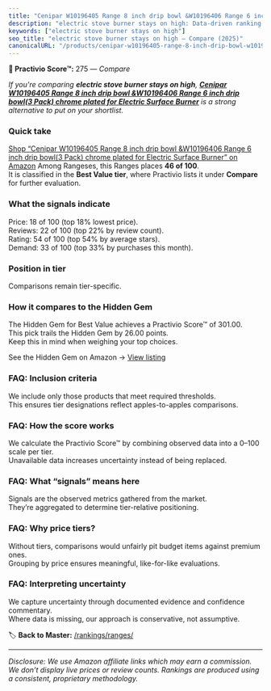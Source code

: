 ```yaml
---
title: "Cenipar W10196405 Range 8 inch drip bowl &W10196406 Range 6 inch drip bowl(3 Pack) chrome plated for Electric Surface Burner"
description: "electric stove burner stays on high: Data-driven ranking using the Practivio Score™. Positioned by quality, value, demand, findability, momentum."
keywords: ["electric stove burner stays on high"]
seo_title: "electric stove burner stays on high — Compare (2025)"
canonicalURL: "/products/cenipar-w10196405-range-8-inch-drip-bowl-w10196406-range-6-inch-drip-bowl3-pack-chrome-plated-for-electric-surface-burner-B08GCGYHG7/"
---
```


**🛒 Practivio Score™:** 275 — _Compare_


*If you're comparing **electric stove burner stays on high**, **[Cenipar W10196405 Range 8 inch drip bowl &W10196406 Range 6 inch drip bowl(3 Pack) chrome plated for Electric Surface Burner](https://www.amazon.com/dp/B08GCGYHG7?tag=practivio-20)** is a strong alternative to put on your shortlist.*
### Quick take
[Shop “Cenipar W10196405 Range 8 inch drip bowl &W10196406 Range 6 inch drip bowl(3 Pack) chrome plated for Electric Surface Burner” on Amazon](https://www.amazon.com/dp/B08GCGYHG7?tag=practivio-20)
Among Rangeses, this Ranges places **46 of 100**.  
It is classified in the **Best Value tier**, where Practivio lists it under **Compare** for further evaluation.

### What the signals indicate
Price: 18 of 100 (top 18% lowest price).  
Reviews: 22 of 100 (top 22% by review count).  
Rating: 54 of 100 (top 54% by average stars).  
Demand: 33 of 100 (top 33% by purchases this month).

### Position in tier
Comparisons remain tier-specific.

### How it compares to the Hidden Gem
The Hidden Gem for Best Value achieves a Practivio Score™ of 301.00.  
This pick trails the Hidden Gem by 26.00 points.  
Keep this in mind when weighing your top choices.  

See the Hidden Gem on Amazon → [View listing](https://www.amazon.com/dp/B01MT0UL8N?tag=practivio-20)

### FAQ: Inclusion criteria
We include only those products that meet required thresholds.  
This ensures tier designations reflect apples-to-apples comparisons.

### FAQ: How the score works
We calculate the Practivio Score™ by combining observed data into a 0–100 scale per tier.  
Unavailable data increases uncertainty instead of being replaced.

### FAQ: What “signals” means here
Signals are the observed metrics gathered from the market.  
They’re aggregated to determine tier-relative positioning.

### FAQ: Why price tiers?
Without tiers, comparisons would unfairly pit budget items against premium ones.  
Grouping by price ensures meaningful, like-for-like evaluations.

### FAQ: Interpreting uncertainty
We capture uncertainty through documented evidence and confidence commentary.  
Where data is missing, our approach is conservative, not assumptive.

<!-- Missing template for Compare/CompareWithinPriceClass -->


🏷️ **Back to Master:** [/rankings/ranges/](/rankings/ranges/)

---
_Disclosure: We use Amazon affiliate links which may earn a commission. We don’t display live prices or review counts. Rankings are produced using a consistent, proprietary methodology._
